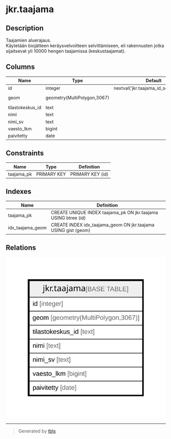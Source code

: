 # jkr.taajama

## Description

Taajamien aluerajaus.  
Käytetään biojätteen keräysvelvoitteen selvittämiseen, eli rakennusten jotka sijaitsevat yli 10000 hengen taajamissa (keskustaajamat).

## Columns

| Name | Type | Default | Nullable | Children | Parents | Comment |
| ---- | ---- | ------- | -------- | -------- | ------- | ------- |
| id | integer | nextval('jkr.taajama_id_seq'::regclass) | false |  |  |  |
| geom | geometry(MultiPolygon,3067) |  | false |  |  | Taajaman aluerajaus |
| tilastokeskus_id | text |  | true |  |  |  |
| nimi | text |  | true |  |  |  |
| nimi_sv | text |  | true |  |  |  |
| vaesto_lkm | bigint |  | true |  |  |  |
| paivitetty | date |  | true |  |  |  |

## Constraints

| Name | Type | Definition |
| ---- | ---- | ---------- |
| taajama_pk | PRIMARY KEY | PRIMARY KEY (id) |

## Indexes

| Name | Definition |
| ---- | ---------- |
| taajama_pk | CREATE UNIQUE INDEX taajama_pk ON jkr.taajama USING btree (id) |
| idx_taajama_geom | CREATE INDEX idx_taajama_geom ON jkr.taajama USING gist (geom) |

## Relations

![er](jkr.taajama.svg)

---

> Generated by [tbls](https://github.com/k1LoW/tbls)
